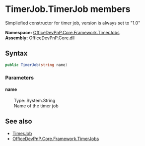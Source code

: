 # TimerJob.TimerJob members 
 Simpliefied constructor for timer job, version is always set to "1.0"   

**Namespace:** [OfficeDevPnP.Core.Framework.TimerJobs](OfficeDevPnP.Core.Framework.TimerJobs.md)  
**Assembly:** OfficeDevPnP.Core.dll  
## Syntax
```C#
public TimerJob(string name)
```
### Parameters
#### name  
&emsp;&emsp;Type: System.String  
&emsp;&emsp;Name of the timer job  


## See also
- [TimerJob](OfficeDevPnP.Core.Framework.TimerJobs.TimerJob.md)
- [OfficeDevPnP.Core.Framework.TimerJobs](OfficeDevPnP.Core.Framework.TimerJobs.md)
